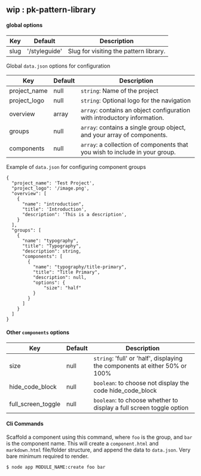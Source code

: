 ## wip : pk-pattern-library


#### global options

Key | Default | Description
---|---|---
slug | '/styleguide' | Slug for visiting the pattern library.

Global `data.json` options for configuration

Key | Default | Description
---|---|---
project_name | null | `string`: Name of the project
project_logo | null | `string`: Optional logo for the navigation
overview | array | `array`: contains an object configuration with introductory information.
groups | null | `array`: contains a single group object, and your array of components.
components | null | `array`: a collection of components that you wish to include in your group.

Example of `data.json` for configuring component groups
```
{
  "project_name": 'Test Project',
  "project_logo": '/image.png',
  "overview": [
    {
      "name": "introduction",
      "title": 'Introduction',
      "description": 'This is a description',
    }
  ],
  "groups": [
    {
      "name": "typography",
      "title": "Typography",
      "description": string,
      "components": [
        {
          "name": "typography/title-primary",
          "title": "Title Primary",
          "description": null,
          "options": {
              "size": "half"
          }
        }
      ]
    }
  ]
}
```

#### Other `components` options

Key | Default | Description
---|---|---
size | null | `string`: 'full' or 'half', displaying the components at either 50% or 100%
hide_code_block | null | `boolean`: to choose not display the code hide_code_block
full_screen_toggle | null | `boolean`: to choose whether to display a full screen toggle option

#### Cli Commands

Scaffold a component using this command, where `foo` is the group, and `bar` is the component name. This will create a `component.html` and `markdown.html` file/folder structure, and append the data to `data.json`. Very bare minimum required to render.

```
$ node app MODULE_NAME:create foo bar
```
